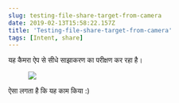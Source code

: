 ```yaml
---
slug: testing-file-share-target-from-camera
date: 2019-02-13T15:58:22.157Z
title: 'Testing-file-share-target-from-camera'
tags: [Intent, share]
---
```

यह कैमरा ऐप से सीधे साझाकरण का परीक्षण कर रहा है।

<figure>
  <img src="/images/2019-02-13-testing-file-share-target-from-camera.jpeg">
</figure>

ऐसा लगता है कि यह काम किया :)
